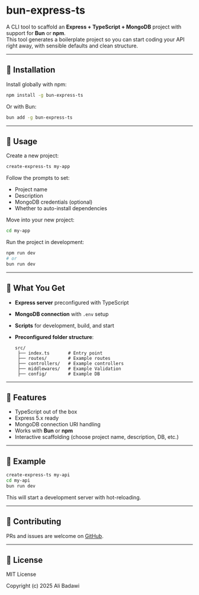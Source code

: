 # bun-express-ts

A CLI tool to scaffold an **Express + TypeScript + MongoDB** project with support for **Bun** or **npm**.  
This tool generates a boilerplate project so you can start coding your API right away, with sensible defaults and clean structure.

---

## 🚀 Installation

Install globally with npm:

```bash
npm install -g bun-express-ts
```

Or with Bun:

```bash
bun add -g bun-express-ts
```

---

## 📖 Usage

Create a new project:

```bash
create-express-ts my-app
```

Follow the prompts to set:

- Project name
- Description
- MongoDB credentials (optional)
- Whether to auto-install dependencies

Move into your new project:

```bash
cd my-app
```

Run the project in development:

```bash
npm run dev
# or
bun run dev
```

---

## 📂 What You Get

- **Express server** preconfigured with TypeScript
- **MongoDB connection** with `.env` setup
- **Scripts** for development, build, and start
- **Preconfigured folder structure**:

  ```
  src/
   ├── index.ts       # Entry point
   ├── routes/        # Example routes
   ├── controllers/   # Example controllers
   ├── middlewares/   # Example Validation
   ├── config/        # Example DB

  ```

---

## 🔧 Features

- TypeScript out of the box
- Express 5.x ready
- MongoDB connection URI handling
- Works with **Bun** or **npm**
- Interactive scaffolding (choose project name, description, DB, etc.)

---

## 📝 Example

```bash
create-express-ts my-api
cd my-api
bun run dev
```

This will start a development server with hot-reloading.

---

## 🤝 Contributing

PRs and issues are welcome on [GitHub](https://alibroid/alibroid/bun-express-ts).

---

## 📝 License

MIT License

Copyright (c) 2025 Ali Badawi
